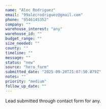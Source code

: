 ```yaml
---
name: "Alec Rodriguez"
email: "99alecrodriguez@gmail.com"
phone: "9546145352"
company: ""
warehouse_interest: "any"
warehouse_id: ""
budget_range: ""
size_needed: ""
county: ""
timeline: ""
message: ""
status: "new"
source: "hero_form"
submitted_date: "2025-09-20T21:07:50.879Z"
notes: ""
priority: "medium"
follow_up_date: ""
---
```


Lead submitted through contact form for any.

